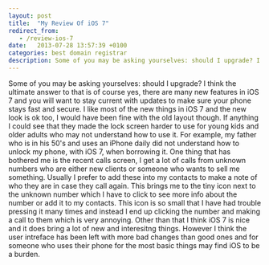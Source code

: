 ```yaml
---
layout: post
title:  "My Review Of iOS 7"
redirect_from:
   - /review-ios-7
date:   2013-07-28 13:57:39 +0100
categories: best domain registrar
description: Some of you may be asking yourselves: should I upgrade? I think the ultimate answer to that is of course yes, there are many new features in iOS 7...
---
```


Some of you may be asking yourselves: should I upgrade? I think the ultimate answer to that is of course yes, there are many new features in iOS 7 and you will want to stay current with updates to make sure your phone stays fast and secure. I like most of the new things in iOS 7 and the new look is ok too, I would have been fine with the old layout though. If anything I could see that they made the lock screen harder to use for young kids and older adults who may not understand how to use it. For example, my father who is in his 50's and uses an iPhone daily did not understand how to unlock my phone, with iOS 7, when borrowing it. One thing that has bothered me is the recent calls screen, I get a lot of calls from unknown numbers who are either new clients or someone who wants to sell me something. Usually I prefer to add these into my contacts to make a note of who they are in case they call again. This brings me to the tiny icon next to the unknown number which I have to click to see more info about the number or add it to my contacts. This icon is so small that I have had trouble pressing it many times and instead I end up clicking the number and making a call to them which is very annoying. Other than that I think iOS 7 is nice and it does bring a lot of new and interesitng things. However I think the user intreface has been left with more bad changes than good ones and for someone who uses their phone for the most basic things may find iOS to be a burden.